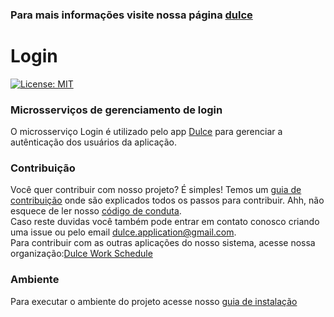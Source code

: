 ### Para mais informações visite nossa página [dulce](https://fga-gpp-mds.github.io/2018.1-Dulce_App/index.html)
# Login
[![License: MIT](https://img.shields.io/badge/License-MIT-yellow.svg)](https://opensource.org/licenses/MIT)

### Microsserviços de gerenciamento de login

O microsserviço Login é utilizado pelo app [Dulce](https://dulce-work-schedule.github.io/2018.1-Dulce_App/) para gerenciar a autênticação dos usuários da aplicação.


### Contribuição
Você quer contribuir com nosso projeto? É simples! Temos um [guia de contribuição](CONTRIBUTING.md) onde são explicados todos os passos para contribuir. Ahh, não esquece de ler nosso [código de conduta](CODE_OF_CONDUCT.md).   
Caso reste duvidas você também pode entrar em contato conosco criando uma issue ou pelo email dulce.application@gmail.com.  
Para contribuir com as outras aplicações do nosso sistema, acesse nossa organização:[Dulce Work Schedule](https://github.com/Dulce-Work-Schedule)

### Ambiente

Para executar o ambiente do projeto acesse nosso [guia de instalação](guia_de_instalacao.md)
